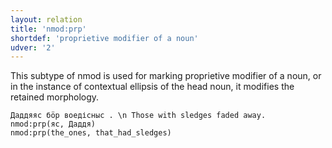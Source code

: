 ```yaml
---
layout: relation
title: 'nmod:prp'
shortdef: 'proprietive modifier of a noun'
udver: '2'
---
```


This subtype of nmod is used for marking proprietive modifier of a noun, or in the instance of contextual ellipsis of the head noun, it modifies the retained morphology.

~~~ sdparse
Даддяяс бӧр воедісныс . \n Those with sledges faded away.
nmod:prp(яс, Даддя)
nmod:prp(the_ones, that_had_sledges)

~~~

<!-- Interlanguage links updated St lis 3 20:59:00 CET 2021 -->
